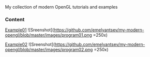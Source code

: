 
My collection of modern OpenGL tutorials and examples

### Content

[Example01](https://github.com/emelyantsev/my-modern-opengl/tree/master/01_test_glew)
![Sreenshot](https://github.com/emelyantsev/my-modern-opengl/blob/master/images/program01.png =250x)

[Example02](https://github.com/emelyantsev/my-modern-opengl/tree/master/02_plain_red_cube)
![Sreenshot](https://github.com/emelyantsev/my-modern-opengl/blob/master/images/program02.png =250x)
